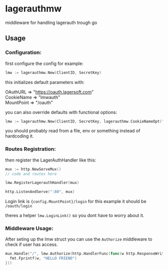 # lagerauthmw

middleware for handling lagerauth trough go

## Usage

### Configuration:
first configure the config for example:

```go
lmw := lagerauthmw.New(ClientID, SecretKey)
```

this initializes default parameters with:

OAuthURL => "https://oauth.lagersoft.com"  
CookieName => "lmwauth"  
MountPoint => "/oauth"  

you can also override defaults with functional options:
```go
lmw := lagerauthmw.New(ClientID, SecretKey, lagerauthmw.CookieNameOpt("cookiecat"), lagerauthmw.OAuthURLOpt("http://mydomain.com"), lagerauthmw.MountPointOpt("/lagerauth"))
```

you should probably read from a file, env or something instead of hardcoding it.

### Routes Registration:
then register the LagerAuthHandler like this:

```go
mux := http.NewServeMux()
// code and routes here

lmw.RegisterLagerauthHandler(mux)

http.ListenAndServe(":80", mux)
```

Login link is `{config.MountPoint}/login` for this example it should be `/oauth/login`

theres a helper `lmw.LoginLink()` so you dont have to worry about it.

### Middleware Usage:

After seting up the lmw struct you can use the `Authorize` middleware to check if user has access.

```go
mux.Handle("/", lmw.Authorize(http.HandlerFunc(func(w http.ResponseWriter, r *http.Request) {
  fmt.Fprintf(w, "HELLO FRIEND")
}))
```